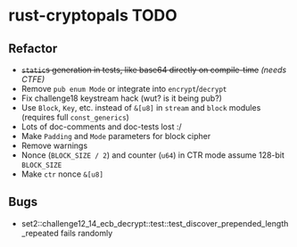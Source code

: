 # rust-cryptopals TODO

## Refactor

- ~~`static`s generation in tests, like base64 directly on compile-time~~ *(needs CTFE)*
- Remove `pub enum Mode` or integrate into `encrypt`/`decrypt`
- Fix challenge18 keystream hack (wut? is it being pub?)
- Use `Block`, `Key`, etc. instead of `&[u8]` in `stream` and `block` modules (requires full `const_generics`)
- Lots of doc-comments and doc-tests lost :/
- Make `Padding` and `Mode` parameters for block cipher
- Remove warnings
- Nonce (`BLOCK_SIZE / 2`) and counter (`u64`) in CTR mode assume 128-bit `BLOCK_SIZE`
- Make `ctr` nonce `&[u8]`

## Bugs

- set2::challenge12_14_ecb_decrypt::test::test_discover_prepended_length_repeated fails randomly
